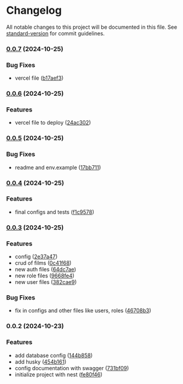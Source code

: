 # Changelog

All notable changes to this project will be documented in this file. See [standard-version](https://github.com/conventional-changelog/standard-version) for commit guidelines.

### [0.0.7](https://github.com/Palmieri31/backend-nest-test/compare/v0.0.6...v0.0.7) (2024-10-25)


### Bug Fixes

* vercel file ([b17aef3](https://github.com/Palmieri31/backend-nest-test/commit/b17aef3da17e6f0d72849f34017ba09eed838221))

### [0.0.6](https://github.com/Palmieri31/backend-nest-test/compare/v0.0.5...v0.0.6) (2024-10-25)


### Features

* vercel file to deploy ([24ac302](https://github.com/Palmieri31/backend-nest-test/commit/24ac302629963db2be82c36cf15524b88354ac53))

### [0.0.5](https://github.com/Palmieri31/backend-nest-test/compare/v0.0.4...v0.0.5) (2024-10-25)


### Bug Fixes

* readme and env.example ([17bb711](https://github.com/Palmieri31/backend-nest-test/commit/17bb7111d0026aa38f75c1db7f6cec43a3e4ab6d))

### [0.0.4](https://github.com/Palmieri31/backend-nest-test/compare/v0.0.3...v0.0.4) (2024-10-25)


### Features

* final configs and tests ([f1c9578](https://github.com/Palmieri31/backend-nest-test/commit/f1c957805eb5593e156120d4e14f4a50e2c17a9a))

### [0.0.3](https://github.com/Palmieri31/backend-nest-test/compare/v0.0.2...v0.0.3) (2024-10-25)


### Features

* config ([2e37a47](https://github.com/Palmieri31/backend-nest-test/commit/2e37a47b60ae407af445f254c2979ba21a4b8f3d))
* crud of films ([0c41f68](https://github.com/Palmieri31/backend-nest-test/commit/0c41f683b032c3389d7a89f9278edc041d64b7b5))
* new auth files ([64dc7ae](https://github.com/Palmieri31/backend-nest-test/commit/64dc7ae0c798c2da6559dd585bf9a8559766559e))
* new role files ([9668fe4](https://github.com/Palmieri31/backend-nest-test/commit/9668fe45a80f3bf46e3166c50fff4be34705b778))
* new user files ([382cae9](https://github.com/Palmieri31/backend-nest-test/commit/382cae9220971af16b02d49c5f8904158a9c99d0))


### Bug Fixes

* fix in configs and other files like users, roles ([46708b3](https://github.com/Palmieri31/backend-nest-test/commit/46708b3e90e736b4b4c8144972920c4b82cd5127))

### 0.0.2 (2024-10-23)


### Features

* add database config ([144b858](https://github.com/Palmieri31/backend-nest-test/commit/144b858355b94ecfba8b3aa77f9a047c1de7dd44))
* add husky ([454b161](https://github.com/Palmieri31/backend-nest-test/commit/454b1616d4fcd3698d4b5e2b730c6c1a19e8cee6))
* config documentation with swagger ([731bf09](https://github.com/Palmieri31/backend-nest-test/commit/731bf09f00df4ae152c8da8fc0a7e694704e743e))
* initialize project with nest ([fe80f46](https://github.com/Palmieri31/backend-nest-test/commit/fe80f46462f808ea9d735ef2f8d7e87889a40aee))
